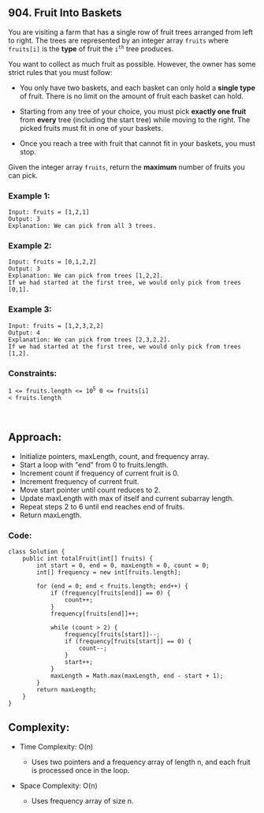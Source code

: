 ## 904. Fruit Into Baskets   

You are visiting a farm that has a single row of fruit trees arranged from left to right. The trees are represented by an integer array ```fruits``` 
where ```fruits[i]``` is the **type** of fruit the <code>i<sup>th</sup></code> tree produces.    

You want to collect as much fruit as possible. However, the owner has some strict rules that you must follow:    

* You only have two baskets, and each basket can only hold a **single type** of fruit. There is no limit on the amount of fruit each basket can hold.  

* Starting from any tree of your choice, you must pick **exactly one fruit** from **every** tree (including the start tree) while moving to the right. The picked fruits must fit in one of your baskets.  

* Once you reach a tree with fruit that cannot fit in your baskets, you must stop.   

Given the integer array ```fruits```, return the **maximum** number of fruits you can pick.   

 

### Example 1:   
```
Input: fruits = [1,2,1]
Output: 3
Explanation: We can pick from all 3 trees.
```   

### Example 2:   
```
Input: fruits = [0,1,2,2]
Output: 3
Explanation: We can pick from trees [1,2,2].
If we had started at the first tree, we would only pick from trees [0,1].
```    

### Example 3:   
```
Input: fruits = [1,2,3,2,2]
Output: 4
Explanation: We can pick from trees [2,3,2,2].
If we had started at the first tree, we would only pick from trees [1,2].
```    

### Constraints:   
<code>1 <= fruits.length <= 10<sup>5</sup>
0 <= fruits[i] < fruits.length
</code>   

<br>  

## Approach:   

* Initialize pointers, maxLength, count, and frequency array.
* Start a loop with "end" from 0 to fruits.length.
* Increment count if frequency of current fruit is 0.
* Increment frequency of current fruit.
* Move start pointer until count reduces to 2.
* Update maxLength with max of itself and current subarray length.
* Repeat steps 2 to 6 until end reaches end of fruits.
* Return maxLength.   

### Code:   
```
class Solution {
    public int totalFruit(int[] fruits) {
        int start = 0, end = 0, maxLength = 0, count = 0;
        int[] frequency = new int[fruits.length];
        
        for (end = 0; end < fruits.length; end++) {
            if (frequency[fruits[end]] == 0) {
                count++;
            }
            frequency[fruits[end]]++;
            
            while (count > 2) {
                frequency[fruits[start]]--;
                if (frequency[fruits[start]] == 0) {
                    count--;
                }
                start++;
            }
            maxLength = Math.max(maxLength, end - start + 1);
        }
        return maxLength;
    }
}
```   

## Complexity:  
* Time Complexity: O(n)
    * Uses two pointers and a frequency array of length n, and each fruit is processed once in the loop.
    
* Space Complexity: O(n)
    * Uses frequency array of size n.   


